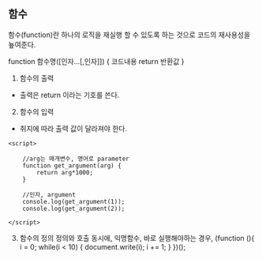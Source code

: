## 함수
함수(function)란 하나의 로직을 재실행 할 수 있도록 하는 것으로 코드의 재사용성을 눂여준다.

function 함수명([인자...[,인자]]) {
    코드내용
    return 반환값
}

1. 함수의 출력
- 출력은 return 이라는 기호를 쓴다.

2. 함수의 입력
- 취지에 따라 출력 값이 달라져야 한다.
```
<script>

    //arg는 매개변수, 영어로 parameter
    function get_argument(arg) {
        return arg*1000;
    }

    //인자, argument
    console.log(get_argument(1));
    console.log(get_argument(2));

</script>
```

3. 함수의 정의
정의와 호출 동시에, 익명함수, 바로 실행해야하는 경우,
(function (){
    i = 0;
    while(i < 10) {
        document.write(i);
        i += 1;
    }
})();
